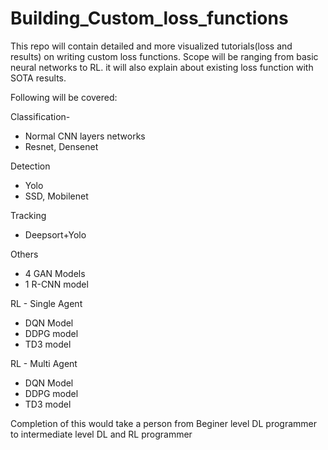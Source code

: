 # Building_Custom_loss_functions
This repo will contain detailed and more visualized tutorials(loss and results) on writing custom loss functions. Scope will be ranging from basic neural networks to RL. it will also explain about existing loss function with SOTA results.


Following will be covered:

Classification-
- Normal CNN layers networks
- Resnet, Densenet

Detection
- Yolo
- SSD, Mobilenet

Tracking 
- Deepsort+Yolo

Others
- 4 GAN Models
- 1 R-CNN model

RL - Single Agent
- DQN Model
- DDPG model
- TD3 model

RL - Multi Agent
- DQN Model
- DDPG model
- TD3 model


Completion of this would take a person from Beginer level DL programmer to intermediate level DL and RL programmer